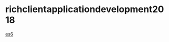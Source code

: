 # richclientapplicationdevelopment2018
[es6](https://sl4d1c.github.io/richclientapplicationdevelopment2018/)

